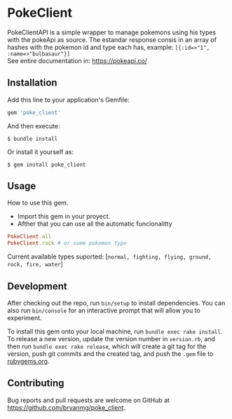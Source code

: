 # PokeClient

PokeClientAPI is a simple wrapper to manage pokemons using his types with the pokeApi as source. The estandar response consis in an array of hashes with the pokemon id and type each has, example: `[{:id=>"1", :name=>"bulbasaur"}]` <br/>
See entire documentation in: https://pokeapi.co/

## Installation

Add this line to your application's Gemfile:

```ruby
gem 'poke_client'
```

And then execute:

    $ bundle install

Or install it yourself as:

    $ gem install poke_client

## Usage

How to use this gem.
* Import this gem in your proyect.
* Afther that you can use all the automatic funcionalitty

```ruby
PokeClient.all
PokeClient.rock # or some pokemon type
```

Current available types suported:
[`normal, fighting, flying, ground, rock, fire, water`]
## Development

After checking out the repo, run `bin/setup` to install dependencies. You can also run `bin/console` for an interactive prompt that will allow you to experiment.

To install this gem onto your local machine, run `bundle exec rake install`. To release a new version, update the version number in `version.rb`, and then run `bundle exec rake release`, which will create a git tag for the version, push git commits and the created tag, and push the `.gem` file to [rubygems.org](https://rubygems.org).

## Contributing

Bug reports and pull requests are welcome on GitHub at https://github.com/bryanmg/poke_client.
